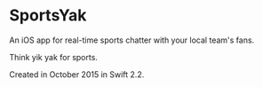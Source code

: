 # SportsYak
An iOS app for real-time sports chatter with your local team's fans.

Think yik yak for sports.

Created in October 2015 in Swift 2.2.
